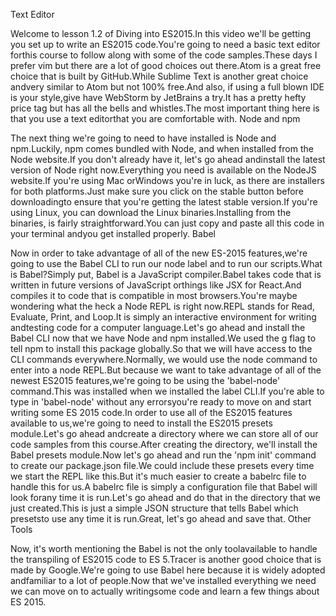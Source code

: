 Text Editor

Welcome to lesson 1.2 of Diving into ES2015.In this video we'll be getting you set up to write an ES2015 code.You're going to need a basic text editor forthis course to follow along with some of the code samples.These days I prefer vim but there are a lot of good choices out there.Atom is a great free choice that is built by GitHub.While Sublime Text is another great choice andvery similar to Atom but not 100% free.And also, if using a full blown IDE is your style,give have WebStorm by JetBrains a try.It has a pretty hefty price tag but has all the bells and whistles.The most important thing here is that you use a text editorthat you are comfortable with.
Node and npm

The next thing we're going to need to have installed is Node and npm.Luckily, npm comes bundled with Node, and when installed from the Node website.If you don't already have it, let's go ahead andinstall the latest version of Node right now.Everything you need is available on the NodeJS website.If you're using Mac orWindows you're in luck, as there are installers for both platforms.Just make sure you click on the stable button before downloadingto ensure that you're getting the latest stable version.If you're using Linux, you can download the Linux binaries.Installing from the binaries, is fairly straightforward.You can just copy and paste all this code in your terminal andyou get installed properly.
Babel

Now in order to take advantage of all of the new ES-2015 features,we're going to use the Babel CLI to run our node label and to run our scripts.What is Babel?Simply put, Babel is a JavaScript compiler.Babel takes code that is written in future versions of JavaScript orthings like JSX for React.And compiles it to code that is compatible in most browsers.You're maybe wondering what the heck a Node REPL is right now.REPL stands for Read, Evaluate, Print, and Loop.It is simply an interactive environment for writing andtesting code for a computer language.Let's go ahead and install the Babel CLI now that we have Node and npm installed.We used the g flag to tell npm to install this package globally.So that we will have access to the CLI commands everywhere.Normally, we would use the node command to enter into a node REPL.But because we want to take advantage of all of the newest ES2015 features,we're going to be using the 'babel-node' command.This was installed when we installed the label CLI.If you're able to type in 'babel-node' without any errorsyou're ready to move on and start writing some ES 2015 code.In order to use all of the ES2015 features available to us,we're going to need to install the ES2015 presets module.Let's go ahead andcreate a directory where we can store all of our code samples from this course.After creating the directory, we'll install the Babel presets module.Now let's go ahead and run the 'npm init' command to create our package.json file.We could include these presets every time we start the REPL like this.But it's much easier to create a babelrc file to handle this for us.A babelrc file is simply a configuration file that Babel will look forany time it is run.Let's go ahead and do that in the directory that we just created.This is just a simple JSON structure that tells Babel which presetsto use any time it is run.Great, let's go ahead and save that.
Other Tools

Now, it's worth mentioning the Babel is not the only toolavailable to handle the transpiling of ES2015 code to ES 5.Tracer is another good choice that is made by Google.We're going to use Babel here because it is widely adopted andfamiliar to a lot of people.Now that we've installed everything we need we can move on to actually writingsome code and learn a few things about ES 2015.